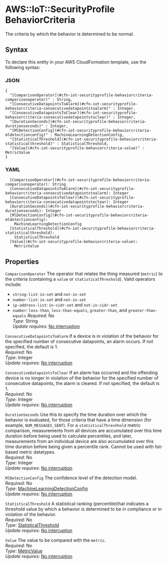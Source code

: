 # AWS::IoT::SecurityProfile BehaviorCriteria<a name="aws-properties-iot-securityprofile-behaviorcriteria"></a>

The criteria by which the behavior is determined to be normal\.

## Syntax<a name="aws-properties-iot-securityprofile-behaviorcriteria-syntax"></a>

To declare this entity in your AWS CloudFormation template, use the following syntax:

### JSON<a name="aws-properties-iot-securityprofile-behaviorcriteria-syntax.json"></a>

```
{
  "[ComparisonOperator](#cfn-iot-securityprofile-behaviorcriteria-comparisonoperator)" : String,
  "[ConsecutiveDatapointsToAlarm](#cfn-iot-securityprofile-behaviorcriteria-consecutivedatapointstoalarm)" : Integer,
  "[ConsecutiveDatapointsToClear](#cfn-iot-securityprofile-behaviorcriteria-consecutivedatapointstoclear)" : Integer,
  "[DurationSeconds](#cfn-iot-securityprofile-behaviorcriteria-durationseconds)" : Integer,
  "[MlDetectionConfig](#cfn-iot-securityprofile-behaviorcriteria-mldetectionconfig)" : MachineLearningDetectionConfig,
  "[StatisticalThreshold](#cfn-iot-securityprofile-behaviorcriteria-statisticalthreshold)" : StatisticalThreshold,
  "[Value](#cfn-iot-securityprofile-behaviorcriteria-value)" : MetricValue
}
```

### YAML<a name="aws-properties-iot-securityprofile-behaviorcriteria-syntax.yaml"></a>

```
  [ComparisonOperator](#cfn-iot-securityprofile-behaviorcriteria-comparisonoperator): String
  [ConsecutiveDatapointsToAlarm](#cfn-iot-securityprofile-behaviorcriteria-consecutivedatapointstoalarm): Integer
  [ConsecutiveDatapointsToClear](#cfn-iot-securityprofile-behaviorcriteria-consecutivedatapointstoclear): Integer
  [DurationSeconds](#cfn-iot-securityprofile-behaviorcriteria-durationseconds): Integer
  [MlDetectionConfig](#cfn-iot-securityprofile-behaviorcriteria-mldetectionconfig):
    MachineLearningDetectionConfig
  [StatisticalThreshold](#cfn-iot-securityprofile-behaviorcriteria-statisticalthreshold):
    StatisticalThreshold
  [Value](#cfn-iot-securityprofile-behaviorcriteria-value):
    MetricValue
```

## Properties<a name="aws-properties-iot-securityprofile-behaviorcriteria-properties"></a>

`ComparisonOperator` <a name="cfn-iot-securityprofile-behaviorcriteria-comparisonoperator"></a>
The operator that relates the thing measured \(`metric`\) to the criteria \(containing a `value` or `statisticalThreshold`\)\. Valid operators include:

- `string-list`: `in-set` and `not-in-set`
- `number-list`: `in-set` and `not-in-set`
- `ip-address-list`: `in-cidr-set` and `not-in-cidr-set`
- `number`: `less-than`, `less-than-equals`, `greater-than`, and `greater-than-equals`
  _Required_: No  
  _Type_: String  
  _Update requires_: [No interruption](https://docs.aws.amazon.com/AWSCloudFormation/latest/UserGuide/using-cfn-updating-stacks-update-behaviors.html#update-no-interrupt)

`ConsecutiveDatapointsToAlarm` <a name="cfn-iot-securityprofile-behaviorcriteria-consecutivedatapointstoalarm"></a>
If a device is in violation of the behavior for the specified number of consecutive datapoints, an alarm occurs\. If not specified, the default is 1\.  
_Required_: No  
_Type_: Integer  
_Update requires_: [No interruption](https://docs.aws.amazon.com/AWSCloudFormation/latest/UserGuide/using-cfn-updating-stacks-update-behaviors.html#update-no-interrupt)

`ConsecutiveDatapointsToClear` <a name="cfn-iot-securityprofile-behaviorcriteria-consecutivedatapointstoclear"></a>
If an alarm has occurred and the offending device is no longer in violation of the behavior for the specified number of consecutive datapoints, the alarm is cleared\. If not specified, the default is 1\.  
_Required_: No  
_Type_: Integer  
_Update requires_: [No interruption](https://docs.aws.amazon.com/AWSCloudFormation/latest/UserGuide/using-cfn-updating-stacks-update-behaviors.html#update-no-interrupt)

`DurationSeconds` <a name="cfn-iot-securityprofile-behaviorcriteria-durationseconds"></a>
Use this to specify the time duration over which the behavior is evaluated, for those criteria that have a time dimension \(for example, `NUM_MESSAGES_SENT`\)\. For a `statisticalThreshhold` metric comparison, measurements from all devices are accumulated over this time duration before being used to calculate percentiles, and later, measurements from an individual device are also accumulated over this time duration before being given a percentile rank\. Cannot be used with list\-based metric datatypes\.  
_Required_: No  
_Type_: Integer  
_Update requires_: [No interruption](https://docs.aws.amazon.com/AWSCloudFormation/latest/UserGuide/using-cfn-updating-stacks-update-behaviors.html#update-no-interrupt)

`MlDetectionConfig` <a name="cfn-iot-securityprofile-behaviorcriteria-mldetectionconfig"></a>
The confidence level of the detection model\.  
_Required_: No  
_Type_: [MachineLearningDetectionConfig](aws-properties-iot-securityprofile-machinelearningdetectionconfig.md)  
_Update requires_: [No interruption](https://docs.aws.amazon.com/AWSCloudFormation/latest/UserGuide/using-cfn-updating-stacks-update-behaviors.html#update-no-interrupt)

`StatisticalThreshold` <a name="cfn-iot-securityprofile-behaviorcriteria-statisticalthreshold"></a>
A statistical ranking \(percentile\)that indicates a threshold value by which a behavior is determined to be in compliance or in violation of the behavior\.  
_Required_: No  
_Type_: [StatisticalThreshold](aws-properties-iot-securityprofile-statisticalthreshold.md)  
_Update requires_: [No interruption](https://docs.aws.amazon.com/AWSCloudFormation/latest/UserGuide/using-cfn-updating-stacks-update-behaviors.html#update-no-interrupt)

`Value` <a name="cfn-iot-securityprofile-behaviorcriteria-value"></a>
The value to be compared with the `metric`\.  
_Required_: No  
_Type_: [MetricValue](aws-properties-iot-securityprofile-metricvalue.md)  
_Update requires_: [No interruption](https://docs.aws.amazon.com/AWSCloudFormation/latest/UserGuide/using-cfn-updating-stacks-update-behaviors.html#update-no-interrupt)
